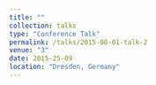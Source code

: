 ```yaml
---
title: ""
collection: talks
type: "Conference Talk"
permalink: /talks/2015-08-01-talk-2
venue: "3"
date: 2015-25-09
location: "Dresden, Germany"
---
```




